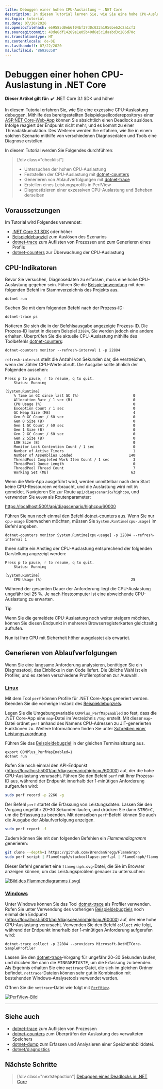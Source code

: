 ```yaml
---
title: Debuggen einer hohen CPU-Auslastung – .NET Core
description: In diesem Tutorial lernen Sie, wie Sie eine hohe CPU-Auslastung in .NET Core debuggen.
ms.topic: tutorial
ms.date: 07/20/2020
ms.openlocfilehash: e69585d0eb6f04bf37d0c023a1956be62c2a1cf3
ms.sourcegitcommit: 40de8df14289e1e05b40d6e5c1daabd3c286d70c
ms.translationtype: HT
ms.contentlocale: de-DE
ms.lasthandoff: 07/22/2020
ms.locfileid: "86926358"
---
```

# <a name="debug-high-cpu-usage-in-net-core"></a>Debuggen einer hohen CPU-Auslastung in .NET Core

**Dieser Artikel gilt für:** ✔️ .NET Core 3.1 SDK und höher

In diesem Tutorial erfahren Sie, wie Sie eine exzessive CPU-Auslastung debuggen. Mithilfe des bereitgestellten Beispielquellcoderepositorys einer [ASP.NET Core-Web-App](https://docs.microsoft.com/samples/dotnet/samples/diagnostic-scenarios) können Sie absichtlich einen Deadlock auslösen. Infolge reagiert der Endpunkt nicht mehr, und es kommt zu einer Threadakkumulation. Des Weiteren werden Sie erfahren, wie Sie in einem solchen Szenario mithilfe von verschiedenen Diagnosedaten und Tools eine Diagnose erstellen.

In diesem Tutorial werden Sie Folgendes durchführen:

> [!div class="checklist"]
>
> - Untersuchen der hohen CPU-Auslastung
> - Feststellen der CPU-Auslastung mit [dotnet-counters](dotnet-counters.md)
> - Generieren von Ablaufverfolgungen mit [dotnet-trace](dotnet-trace.md)
> - Erstellen eines Leistungsprofils in PerfView
> - Diagnostizieren einer exzessiven CPU-Auslastung und Beheben derselben

## <a name="prerequisites"></a>Voraussetzungen

Im Tutorial wird Folgendes verwendet:

- [.NET Core 3.1 SDK](https://dotnet.microsoft.com/download/dotnet-core) oder höher
- [Beispieldebugziel](https://docs.microsoft.com/samples/dotnet/samples/diagnostic-scenarios) zum Auslösen des Szenarios
- [dotnet-trace](dotnet-trace.md) zum Auflisten von Prozessen und zum Generieren eines Profils
- [dotnet-counters](dotnet-counters.md) zur Überwachung der CPU-Auslastung

## <a name="cpu-counters"></a>CPU-Indikatoren

Bevor Sie versuchen, Diagnosedaten zu erfassen, muss eine hohe CPU-Auslastung gegeben sein. Führen Sie die [Beispielanwendung](https://docs.microsoft.com/samples/dotnet/samples/diagnostic-scenarios) mit dem folgenden Befehl im Stammverzeichnis des Projekts aus.

```dotnetcli
dotnet run
```

Suchen Sie mit dem folgenden Befehl nach der Prozess-ID:

```dotnetcli
dotnet-trace ps
```

Notieren Sie sich die in der Befehlsausgabe angezeigte Prozess-ID. Die Prozess-ID lautet in diesem Beispiel `22884`, Sie werden jedoch eine andere erhalten. Überprüfen Sie die aktuelle CPU-Auslastung mithilfe des Toolbefehls [dotnet-counters](dotnet-counters.md):

```dotnetcli
dotnet-counters monitor --refresh-interval 1 -p 22884
```

`refresh-interval` stellt die Anzahl von Sekunden dar, die verstreichen, wenn der Zähler CPU-Werte abruft. Die Ausgabe sollte ähnlich der Folgenden aussehen:

```console
Press p to pause, r to resume, q to quit.
    Status: Running

[System.Runtime]
    % Time in GC since last GC (%)                         0
    Allocation Rate / 1 sec (B)                            0
    CPU Usage (%)                                          0
    Exception Count / 1 sec                                0
    GC Heap Size (MB)                                      4
    Gen 0 GC Count / 60 sec                                0
    Gen 0 Size (B)                                         0
    Gen 1 GC Count / 60 sec                                0
    Gen 1 Size (B)                                         0
    Gen 2 GC Count / 60 sec                                0
    Gen 2 Size (B)                                         0
    LOH Size (B)                                           0
    Monitor Lock Contention Count / 1 sec                  0
    Number of Active Timers                                1
    Number of Assemblies Loaded                          140
    ThreadPool Completed Work Item Count / 1 sec           3
    ThreadPool Queue Length                                0
    ThreadPool Thread Count                                7
    Working Set (MB)                                      63
```

Wenn die Web-App ausgeführt wird, werden unmittelbar nach dem Start keine CPU-Ressourcen verbraucht, und die Auslastung wird mit `0%` gemeldet. Navigieren Sie zur Route `api/diagscenario/highcpu`, und verwenden Sie `60000` als Routenparameter:

[https://localhost:5001/api/diagscenario/highcpu/60000](https://localhost:5001/api/diagscenario/highcpu/60000)

Führen Sie nun noch einmal den Befehl [dotnet-counters](dotnet-counters.md) aus. Wenn Sie nur `cpu-usage` überwachen möchten, müssen Sie `System.Runtime[cpu-usage]` im Befehl angeben.

```dotnetcli
dotnet-counters monitor System.Runtime[cpu-usage] -p 22884 --refresh-interval 1
```

Ihnen sollte ein Anstieg der CPU-Auslastung entsprechend der folgenden Darstellung angezeigt werden:

```console
Press p to pause, r to resume, q to quit.
    Status: Running

[System.Runtime]
    CPU Usage (%)                                         25
```

Während der gesamten Dauer der Anforderung liegt die CPU-Auslastung ungefähr bei 25 %. Je nach Hostcomputer ist eine abweichende CPU-Auslastung zu erwarten.

> [!TIP]
> Wenn Sie die gemeldete CPU-Auslastung noch weiter steigern möchten, können Sie diesen Endpunkt in mehreren Browserregisterkarten gleichzeitig aufrufen.

Nun ist Ihre CPU mit Sicherheit höher ausgelastet als erwartet.

## <a name="trace-generation"></a>Generieren von Ablaufverfolgungen

Wenn Sie eine langsame Anforderung analysieren, benötigen Sie ein Diagnosetool, das Einblicke in den Code liefert. Die übliche Wahl ist ein Profiler, und es stehen verschiedene Profileroptionen zur Auswahl.

### <a name="linux"></a>[Linux](#tab/linux)

Mit dem Tool `perf` können Profile für .NET Core-Apps generiert werden. Beenden Sie die vorherige Instanz des [Beispieldebugziels](https://docs.microsoft.com/samples/dotnet/samples/diagnostic-scenarios).

Legen Sie die Umgebungsvariable `COMPlus_PerfMapEnabled` so fest, dass die .NET Core-App eine `map`-Datei im Verzeichnis `/tmp` erstellt. Mit dieser `map`-Datei ordnet `perf` anhand des Namens CPU-Adressen zu JIT-generierten Funktionen zu. Weitere Informationen finden Sie unter [Schreiben einer Leistungszuordnung](../run-time-config/debugging-profiling.md#write-perf-map).

Führen Sie das [Beispieldebugziel](https://docs.microsoft.com/samples/dotnet/samples/diagnostic-scenarios) in der gleichen Terminalsitzung aus.

```dotnetcli
export COMPlus_PerfMapEnabled=1
dotnet run
```

Rufen Sie noch einmal den API-Endpunkt (<https://localhost:5001/api/diagscenario/highcpu/60000>) auf, der die hohe CPU-Auslastung verursacht. Führen Sie den Befehl `perf` mit Ihrer Prozess-ID aus, während der Endpunkt innerhalb der 1-minütigen Anforderung aufgerufen wird:

```bash
sudo perf record -p 2266 -g
```

Der Befehl `perf` startet die Erfassung von Leistungsdaten. Lassen Sie den Vorgang ungefähr 20–30 Sekunden laufen, und drücken Sie dann <kbd>STRG+C</kbd>, um die Erfassung zu beenden. Mit demselben `perf`-Befehl können Sie auch die Ausgabe der Ablaufverfolgung anzeigen.

```bash
sudo perf report -f
```

Zudem können Sie mit den folgenden Befehlen ein _Flammendiagramm_ generieren:

```bash
git clone --depth=1 https://github.com/BrendanGregg/FlameGraph
sudo perf script | FlameGraph/stackcollapse-perf.pl | FlameGraph/flamegraph.pl > flamegraph.svg
```

Dieser Befehl generiert eine `flamegraph.svg`-Datei, die Sie im Browser anzeigen können, um das Leistungsproblem genauer zu untersuchen:

[![Bild des Flammendiagramms (.svg)](media/flamegraph.jpg)](media/flamegraph.jpg#lightbox)

### <a name="windows"></a>[Windows](#tab/windows)

Unter Windows können Sie das Tool [dotnet-trace](dotnet-trace.md) als Profiler verwenden. Rufen Sie unter Verwendung des vorherigen [Beispieldebugziels](https://docs.microsoft.com/samples/dotnet/samples/diagnostic-scenarios) noch einmal den Endpunkt (<https://localhost:5001/api/diagscenario/highcpu/60000>) auf, der eine hohe CPU-Auslastung verursacht. Verwenden Sie den Befehl `collect` wie folgt, während der Endpunkt innerhalb der 1-minütigen Anforderung aufgerufen wird:

```dotnetcli
dotnet-trace collect -p 22884 --providers Microsoft-DotNETCore-SampleProfiler
```

Lassen Sie den [dotnet-trace](dotnet-trace.md)-Vorgang für ungefähr 20–30 Sekunden laufen, und drücken Sie dann die <kbd>EINGABETASTE</kbd>, um die Erfassung zu beenden. Als Ergebnis erhalten Sie eine `nettrace`-Datei, die sich im gleichen Ordner befindet. `nettrace`-Dateien können sehr gut in Kombination mit bestehenden Windows-Analysetools verwendet werden.

Öffnen Sie die `nettrace`-Datei wie folgt mit [`PerfView`](https://github.com/microsoft/perfview/blob/master/documentation/Downloading.md).

[![PerfView-Bild](media/perfview.jpg)](media/perfview.jpg#lightbox)

---

## <a name="see-also"></a>Siehe auch

- [dotnet-trace](dotnet-trace.md) zum Auflisten von Prozessen
- [dotnet-counters](dotnet-counters.md) zum Überprüfen der Auslastung des verwalteten Speichers
- [dotnet-dump](dotnet-dump.md) zum Erfassen und Analysieren einer Speicherabbilddatei.
- [dotnet/diagnostics](https://github.com/dotnet/diagnostics/tree/master/documentation/tutorial)

## <a name="next-steps"></a>Nächste Schritte

> [!div class="nextstepaction"]
> [Debuggen eines Deadlocks in .NET Core](debug-deadlock.md)
